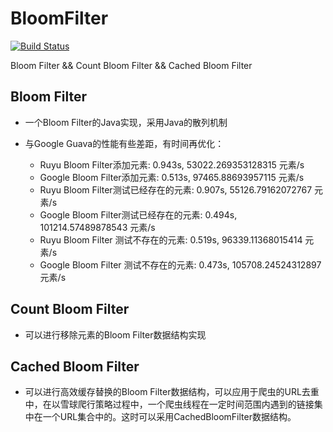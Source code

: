 # BloomFilter

[![Build Status](https://travis-ci.org/letcheng/BloomFilter.svg?branch=master)](https://travis-ci.org/letcheng/BloomFilter)

Bloom Filter &amp;&amp; Count Bloom Filter &amp;&amp; Cached Bloom Filter

## Bloom Filter

- 一个Bloom Filter的Java实现，采用Java的散列机制

- 与Google Guava的性能有些差距，有时间再优化：

  + Ruyu Bloom Filter添加元素: 0.943s, 53022.269353128315 元素/s
  + Google Bloom Filter添加元素: 0.513s, 97465.88693957115 元素/s
  + Ruyu Bloom Filter测试已经存在的元素: 0.907s, 55126.79162072767 元素/s
  + Google Bloom Filter测试已经存在的元素: 0.494s, 101214.57489878543 元素/s
  + Ruyu Bloom Filter 测试不存在的元素: 0.519s, 96339.11368015414 元素/s
  + Google Bloom Filter 测试不存在的元素: 0.473s, 105708.24524312897 元素/s


## Count Bloom Filter

- 可以进行移除元素的Bloom Filter数据结构实现

## Cached Bloom Filter

- 可以进行高效缓存替换的Bloom Filter数据结构，可以应用于爬虫的URL去重中，在以雪球爬行策略过程中，一个爬虫线程在一定时间范围内遇到的链接集中在一个URL集合中的。这时可以采用CachedBloomFilter数据结构。
